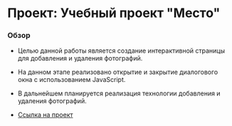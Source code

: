 # Проект: Учебный проект "Место"

### Обзор
* Целью данной работы является создание интерактивной страницы для добавления и удаления фотографий. 
* На данном этапе реализовано открытие и закрытие диалогового окна с использованием JavaScript.
* В дальнейшем планируется реализация технологии добавления и удаления фотографий.


* [Ссылка на проект](https://github.com/arkel-tatiana/mesto.git)


